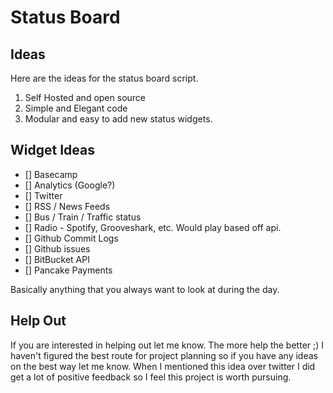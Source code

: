 # Status Board

## Ideas

Here are the ideas for the status board script.

1. Self Hosted and open source
2. Simple and Elegant code
3. Modular and easy to add new status widgets.

## Widget Ideas

* [] Basecamp
* [] Analytics (Google?)
* [] Twitter
* [] RSS / News Feeds
* [] Bus / Train / Traffic status
* [] Radio - Spotify, Grooveshark, etc. Would play based off api.
* [] Github Commit Logs
* [] Github issues
* [] BitBucket API
* [] Pancake Payments

Basically anything that you always want to look at during the day.

## Help Out

If you are interested in helping out let me know. The more help the better ;) I haven't figured the best route for
project planning so if you have any ideas on the best way let me know. When I mentioned this idea over twitter I did
get a lot of positive feedback so I feel this project is worth pursuing.